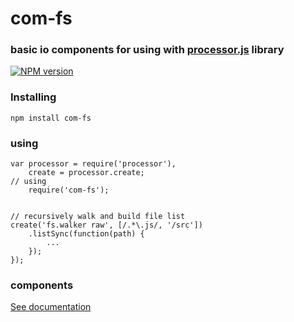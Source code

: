 com-fs 
======

### basic io components for using with [processor.js](http://aplib.github.io/processor.js) library

[![NPM version](https://badge.fury.io/js/com-fs.png)](http://badge.fury.io/js/com-fs)

### Installing

    npm install com-fs

### using


    var processor = require('processor'),
        create = processor.create;
    // using
        require('com-fs');


    // recursively walk and build file list
    create('fs.walker raw', [/.*\.js/, '/src'])
        .listSync(function(path) {
            ...
        });
    });

### components

[See documentation](http://node-components.github.io/com-fs/)
